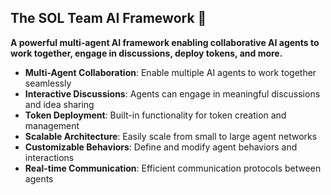 ## The SOL Team AI Framework 👋

**A powerful multi-agent AI framework enabling collaborative AI agents to work together, engage in discussions, deploy tokens, and more.**

- **Multi-Agent Collaboration**: Enable multiple AI agents to work together seamlessly
- **Interactive Discussions**: Agents can engage in meaningful discussions and idea sharing
- **Token Deployment**: Built-in functionality for token creation and management
- **Scalable Architecture**: Easily scale from small to large agent networks
- **Customizable Behaviors**: Define and modify agent behaviors and interactions
- **Real-time Communication**: Efficient communication protocols between agents
